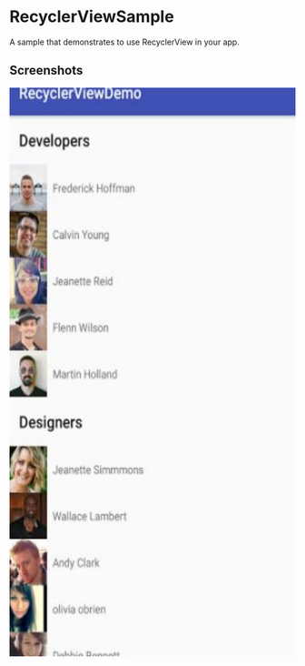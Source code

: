 RecyclerViewSample
===================================

A sample that demonstrates to use RecyclerView in your app.  

Screenshots
-------------

<img src="screenshots/RecyclerViewSample.JPG" height="1000" alt="Screenshot"/>
